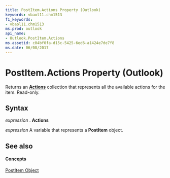 ```yaml
---
title: PostItem.Actions Property (Outlook)
keywords: vbaol11.chm1513
f1_keywords:
- vbaol11.chm1513
ms.prod: outlook
api_name:
- Outlook.PostItem.Actions
ms.assetid: c04bf0fa-d15c-5425-6ed6-a1424e7de7f8
ms.date: 06/08/2017
---
```



# PostItem.Actions Property (Outlook)

Returns an **[Actions](actions-object-outlook.md)** collection that represents all the available actions for the item. Read-only.


## Syntax

 _expression_ . **Actions**

 _expression_ A variable that represents a **PostItem** object.


## See also


#### Concepts


[PostItem Object](postitem-object-outlook.md)

